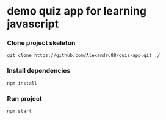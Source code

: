 # demo quiz app for learning javascript



### Clone project skeleton

```
git clone https://github.com/Alexandru88/quiz-app.git ./
```

### Install dependencies

```
npm install
```

### Run project

```
npm start
```